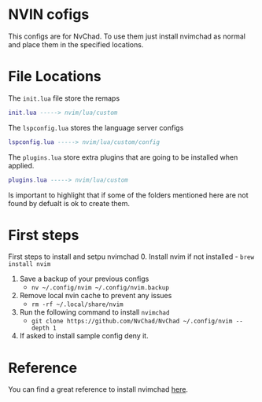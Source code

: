 # NVIN cofigs

This configs are for NvChad. To use them just install nvimchad as normal and place them in the specified locations.

# File Locations

The `init.lua` file store the remaps

```lua
init.lua -----> nvim/lua/custom
```

The `lspconfig.lua` stores the language server configs
```lua
lspconfig.lua -----> nvim/lua/custom/config
```

The `plugins.lua` store extra plugins that are going to be installed when applied.
```lua
plugins.lua -----> nvim/lua/custom
```

Is important to highlight that if some of the folders mentioned here are not found by defualt is ok to create them. 

# First steps

First steps to install and setpu nvimchad
0. Install nvim if not installed
    - `brew install nvim`
1. Save a backup of your previous configs
    - `nv ~/.config/nvim ~/.config/nvim.backup` 
2. Remove local nvin cache to prevent any issues
    - `rm -rf ~/.local/share/nvim`
3. Run the following command to install `nvimchad`
    - `git clone https://github.com/NvChad/NvChad ~/.config/nvim --depth 1`
4. If asked to install sample config deny it.

# Reference

You can find a great reference to install nvimchad [here](https://www.youtube.com/watch?v=Mtgo-nP_r8Y).

